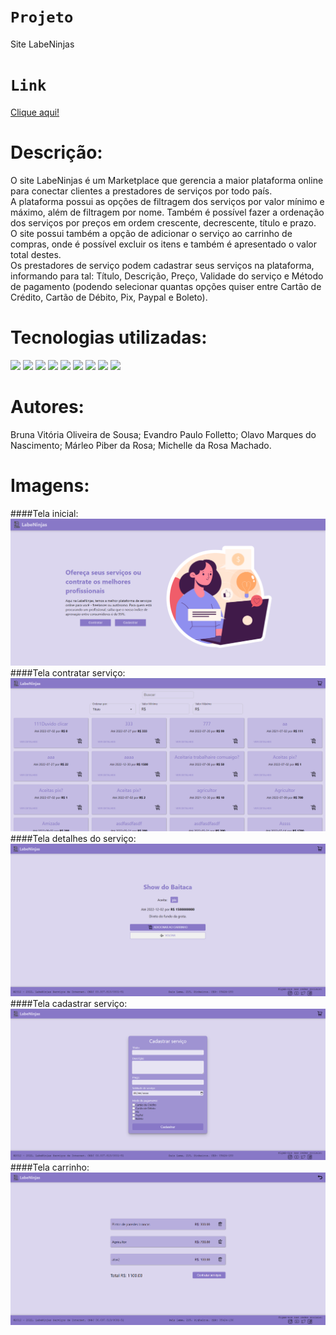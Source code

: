 # `Projeto`
Site LabeNinjas

# `Link`
[Clique aqui!](https://labeninjas5-alves.surge.sh/)

# Descrição:
O site LabeNinjas é um Marketplace que gerencia a maior plataforma online para conectar clientes a prestadores de serviços por todo país. </br>
A plataforma possui as opções de filtragem dos serviços por valor mínimo e máximo, além de filtragem por nome. Também é possível fazer a ordenação dos serviços por preços em ordem crescente, decrescente, título e prazo. </br>
O site possui também a opção de adicionar o serviço ao carrinho de compras, onde é possível excluir os itens e também é apresentado o valor total destes. </br>
Os prestadores de serviço podem cadastrar seus serviços na plataforma, informando para tal: Título, Descrição, Preço, Validade do serviço e Método de pagamento (podendo selecionar quantas opções quiser entre Cartão de Crédito, Cartão de Débito, Pix, Paypal e Boleto).

# Tecnologias utilizadas:
<div>
<img src="https://img.shields.io/badge/Visual_Studio_Code-0078D4?style=for-the-badge&logo=visual%20studio%20code&logoColor=white">
<img src="https://img.shields.io/badge/JavaScript-F7DF1E?style=for-the-badge&logo=javascript&logoColor=black">
<img src="https://img.shields.io/badge/HTML5-E34F26?style=for-the-badge&logo=html5&logoColor=white">
<img src="https://img.shields.io/badge/CSS-239120?&style=for-the-badge&logo=css3&logoColor=white">
<img src="https://img.shields.io/badge/styled--components-DB7093?style=for-the-badge&logo=styled-components&logoColor=white">
<img src="https://img.shields.io/badge/GitHub-100000?style=for-the-badge&logo=github&logoColor=white">
<img src="https://img.shields.io/badge/Slack-4A154B?style=for-the-badge&logo=slack&logoColor=white">
<img src="https://img.shields.io/badge/Trello-0052CC?style=for-the-badge&logo=trello&logoColor=white">
<img src="https://img.shields.io/badge/React-20232A?style=for-the-badge&logo=react&logoColor=61DAFB">
</div>

# Autores:
Bruna Vitória Oliveira de Sousa;
Evandro Paulo Folletto;
Olavo Marques do Nascimento;
Márleo Piber da Rosa;
Michelle da Rosa Machado.
  
# Imagens:
####Tela inicial:
<img src="src/assets/img/img_readme/home.png"/>
####Tela contratar serviço:
<img src="src/assets/img/img_readme/contratar.png"/>
####Tela detalhes do serviço:
<img src="src/assets/img/img_readme/detalhes.png"/>
####Tela cadastrar serviço:
<img src="src/assets/img/img_readme/cadastrar.png"/>
####Tela carrinho:
<img src="src/assets/img/img_readme/carrinho.png"/>
